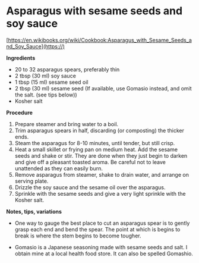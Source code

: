 # Asparagus with sesame seeds and soy sauce
[https://en.wikibooks.org/wiki/Cookbook:Asparagus_with_Sesame_Seeds_and_Soy_Sauce](https://)

**Ingredients**
* 20 to 32 asparagus spears, preferably thin
* 2 tbsp (30 ml) soy sauce
* 1 tbsp (15 ml) sesame seed oil
* 2 tbsp (30 ml) sesame seed (If available, use Gomasio instead, and omit the salt. (see tips below))
* Kosher salt

**Procedure**

1. Prepare steamer and bring water to a boil.
2. Trim asparagus spears in half, discarding (or composting) the thicker ends.
3. Steam the asparagus for 8-10 minutes, until tender, but still crisp.
4. Heat a small skillet or frying pan on medium heat. Add the sesame seeds and shake or stir. They are done when they just begin to darken and give off a pleasant toasted aroma. Be careful not to leave unattended as they can easily burn.
5. Remove asparagus from steamer, shake to drain water, and arrange on serving plate.
6. Drizzle the soy sauce and the sesame oil over the asparagus.
7. Sprinkle with the sesame seeds and give a very light sprinkle with the Kosher salt.

**Notes, tips, variations**

* One way to gauge the best place to cut an asparagus spear is to gently grasp each end and bend the spear. The point at which is begins to break is where the stem begins to become tougher.

* Gomasio is a Japanese seasoning made with sesame seeds and salt. I obtain mine at a local health food store. It can also be spelled Gomashio.
